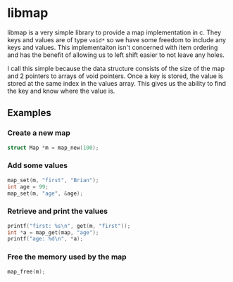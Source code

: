 # libmap

libmap is a very simple library to provide a map implementation in c. They keys and values are of type `void*` so we have some freedom to include any keys and values. This implementaiton isn't concerned with item ordering and has the benefit of allowing us to left shift easier to not leave any holes.

I call this simple because the data structure consists of the size of the map and 2 pointers to arrays of void pointers.  Once a key is stored, the value is stored at the same index in the values array. This gives us the ability to find the key and know where the value is.

## Examples

### Create a new map

```c
struct Map *m = map_new(100);
```

### Add some values

```c
map_set(m, "first", "Brian");
int age = 99;
map_set(m, "age", &age);
```

### Retrieve and print the values

```c
printf("first: %s\n", get(m, "first"));  
int *a = map_get(map, "age");
printf("age: %d\n", *a);
```

### Free the memory used by the map

```c
map_free(m);
```
